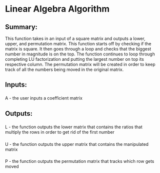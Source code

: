 # Linear Algebra Algorithm

## Summary: 
This function takes in an input of a square matrix and outputs a lower, upper, and permutation matrix. This function starts off by checking if the matrix is square. It then goes through a loop and checks that the biggest number in magnitude is on the top. The function continues to loop through completing LU factorization and putting the largest number on top its respective column. The permutation matrix will be created in order to keep track of all the numbers being moved in the original matrix.


## Inputs: 
### 
A - the user inputs a coefficient matrix
## Outputs:
### 
L - the function outputs the lower matrix that contains the ratios that multiply the rows in order to get rid of the first number
###
U - the function outputs the upper matrix that contains the manipulated matrix
###
P - the function outputs the permutation matrix that tracks which row gets moved
